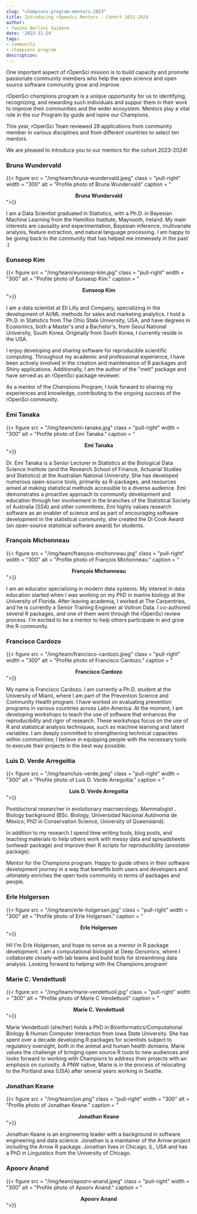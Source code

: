 ```yaml
---
slug: "champions-program-mentors-2023"
title: Introducing rOpenSci Mentors - Cohort 2023-2024
author:
- Yanina Bellini Saibene
date: '2023-11-24'
tags:
- community
- champions program
description: 
---
```


One important aspect of rOpenSci mission is to build capacity and promote passionate community members who help the open science and open source software community grow and improve. 

rOpenSci champions program is a unique opportunity for us to identifying, recognizing, and rewarding such individuals and suppor them in their work to improve their communities and the wider ecosystem.  Mentors play a vital role in the our Program by guide and ispire our Champions. 

This year, rOpenSci Team reviewed 28 applications from community member in various disciplines and from different countries to select ten mentors. 

We are pleased to introduce you to our mentors for the cohort 2023-2024!

### Bruna Wundervald

{{< figure src = "/img/team/bruna-wundervald.jpeg" class = "pull-right" width = "300" alt = "Profile photo of Bruna Wundervald" caption = "<center><strong>Bruna Wundervald</strong></center>">}}

I am a Data Scientist graduated in Statistics, with a Ph.D. in Bayesian Machine Learning from the Hamilton Institute, Maynooth, Ireland. My main interests are causality and experimentation, Bayesian inference, multivariate analysis, feature extraction, and natural language processing. I am happy to be giving back to the community that has helped me immensely in the past :) 

### Eunseop Kim

{{< figure src = "/img/team/eunseop-kim.jpg" class = "pull-right" width = "300" alt = "Profile photo of Eunseop Kim." caption = "<center><strong>Eunseop Kim</strong></center>">}}

I am a data scientist at Eli Lilly and Company, specializing in the development of AI/ML methods for sales and marketing analytics. I hold a Ph.D. in Statistics from The Ohio State University, USA, and have degrees in Economics, both a Master's and a Bachelor's, from Seoul National University, South Korea. Originally from South Korea, I currently reside in the USA.

I enjoy developing and sharing software for reproducible scientific computing. Throughout my academic and professional experience, I have been actively involved in the creation and maintenance of R packages and Shiny applications. Additionally, I am the author of the "melt" package and have served as an rOpenSci package reviewer.

As a mentor of the Champions Program, I look forward to sharing my experiences and knowledge, contributing to the ongoing success of the rOpenSci community.


### Emi Tanaka

{{< figure src = "/img/team/emi-tanaka.jpg" class = "pull-right" width = "300" alt = "Profile photo of Emi Tanaka." caption = "<center><strong>Emi Tanaka</strong></center>">}}

Dr. Emi Tanaka is a Senior Lecturer in Statistics at the Biological Data Science Institute (and the Research School of Finance, Actuarial Studies and Statistics) at the Australian National University. She has developed numerous open-source tools, primarily as R-packages, and resources aimed at making statistical methods accessible to a diverse audience. Emi demonstrates a proactive approach to community development and education through her involvement in the branches of the Statistical Society of Australia (SSA) and other committees. Emi highly values research software as an enabler of science and as part of encouraging software development in the statistical community, she created the Di Cook Award (an open-source statistical software award) for students.

### François Michonneau

{{< figure src = "/img/team/françois-michonneau.jpg" class = "pull-right" width = "300" alt = "Profile photo of François Michonneau." caption = "<center><strong>François Michonneau</strong></center>">}}


I am an educator specializing in modern data systems. My interest in data education started when I was working on my PhD in marine biology at the University of Florida. After leaving academia, I worked at The Carpentries, and he is currently a Senior Training Engineer at Voltron Data. I co-authored several R packages, and one of them went through the rOpenSci review process. I'm excited to be a mentor to help others participate in and grow the R community.

### Francisco Cardozo

{{< figure src = "/img/team/francisco-cardozo.jpeg" class = "pull-right" width = "300" alt = "Profile photo of Francisco Cardozo." caption = "<center><strong>Francisco Cardozo</strong></center>">}}

My name is Francisco Cardozo. I am currently a Ph.D. student at the University of Miami, where I am part of the Prevention Science and Community Health program. I have worked on evaluating prevention programs in various countries across Latin America. At the moment, I am developing workshops to teach the use of software that enhances the reproducibility and rigor of research. These workshops focus on the use of R and statistical analysis techniques, such as machine learning and latent variables. I am deeply committed to strengthening technical capacities within communities; I believe in equipping people with the necessary tools to execute their projects in the best way possible.

### Luis D. Verde Arregoitia	

{{< figure src = "/img/team/luis-verde.jpeg" class = "pull-right" width = "300" alt = "Profile photo of Luis D. Verde Arregoitia." caption = "<center><strong>Luis D. Verde Arregoitia</strong></center>">}}

Postdoctoral researcher in evolutionary macroecology. Mammalogist . Biology background (BSc. Biology, Universidad Nacional Autónoma de México; PhD in Conservation Science, University of Queensland).

In addition to my research I spend time writing tools, blog posts, and teaching materials to help others work with messy data and spreadsheets (unheadr package) and improve their R scripts for reproducibility (annotater package).

Mentor for the Champions program. Happy to guide others in their software development journey in a way that benefits both users and developers and ultimately enriches the open tools community in terms of packages and people.  

### Erle Holgersen

{{< figure src = "/img/team/erle-holgersen.jpg" class = "pull-right" width = "300" alt = "Profile photo of Erle Holgersen." caption = "<center><strong>Erle Holgersen</strong></center>">}}

Hi! I'm Erle Holgersen, and hope to serve as a mentor in R package development. I am a computational biologist at Deep Genomics, where I collaborate closely with lab teams and build tools for streamlining data analysis. Looking forward to helping with the Champions program!

### Marie C. Vendettuoli	

{{< figure src = "/img/team/marie-vendettuoli.jpg" class = "pull-right" width = "300" alt = "Profile photo of Marie C Vendettuoli" caption = "<center><strong>Marie C. Vendettuoli	</strong></center>">}}

Marie Vendettuoli (she/her) holds a PhD in Bioinformatics/Computational Biology & Human Computer Interaction from Iowa State University. She has spent over a decade developing R packages for scientists subject to regulatory oversight, both in the animal and human health domains. Marie values the challenge of bringing open source R tools to new audiences and looks forward to working with Champions to address their projects with an emphasis on curiosity. A PNW native, Marie is in the process of relocating to the Portland area (USA) after several years working in Seattle.	

### Jonathan Keane
{{< figure src = "/img/team/jon.png" class = "pull-right" width = "300" alt = "Profile photo of Jonathan Keane." caption = "<center><strong>Jonathan Keane</strong></center>">}}

Jonathan Keane is an engineering leader with a background in software
engineering and data science. Jonathan is a maintainer of the Arrow project including the Arrow R package. Jonathan lives in Chicago, IL, USA and has a PhD in Linguistics from the University of Chicago. 

### Apoorv Anand

{{< figure src = "/img/team/apoorv-anand.jpeg" class = "pull-right" width = "300" alt = "Profile photo of Apoorv Anand." caption = "<center><strong>Apoorv Anand</strong></center>">}}
